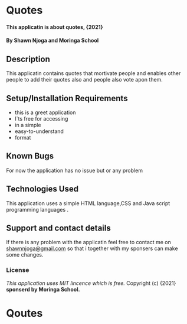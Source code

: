 # Quotes
#### This applicatin is about quotes, {2021}
#### By **Shawn Njoga and Moringa School**
## Description
This applicatin contains quotes that mortivate people and enables other people to add their quotes also and people also vote apon them. 
## Setup/Installation Requirements
* this is a greet application
* I`ts free for accessing
* in a simple
* easy-to-understand
* format
## Known Bugs
For now the application has no issue but or any problem
## Technologies Used
This application uses a simple HTML language,CSS and Java script programming languages .
## Support and contact details
If there is any problem with the applicatin feel free to contact me on shawnnjoga@gmail.com so that i together with my sponsers can make some changes.
### License
*This application uses MIT lincence which is free.*
Copyright (c) {2021} **sponserd by Moringa School.**

# Qoutes
